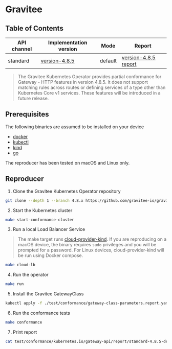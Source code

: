 # Gravitee

## Table of Contents

| API channel  | Implementation version                    | Mode    | Report                                                 |
|--------------|-------------------------------------------|---------|--------------------------------------------------------|
| standard     | [version-4.8.5](https://github.com/gravitee-io/gravitee-kubernetes-operator/releases/tag/4.8.5) | default | [version-4.8.5 report](./standard-4.8.5-default-report.yaml) |

> The Gravitee Kubernetes Operator provides partial conformance for Gateway - HTTP features in version 4.8.5. It does not support matching rules across routes or defining services of a type other than Kubernetes Core v1 services. These features will be introduced in a future release.

## Prerequisites

The following binaries are assumed to be installed on your device
  
  - [docker](https://docs.docker.com/get-started/get-docker/)
  - [kubectl](https://kubernetes.io/docs/tasks/tools/)
  - [kind](https://github.com/kubernetes-sigs/kind)
  - [go](https://go.dev/learn/)

The reproducer has been tested on macOS and Linux only.

## Reproducer

1. Clone the Gravitee Kubernetes Operator repository

```bash
git clone --depth 1 --branch 4.8.x https://github.com/gravitee-io/gravitee-kubernetes-operator.git && cd gravitee-kubernetes-operator
```

2. Start the Kubernetes cluster

```bash
make start-conformance-cluster
```

3. Run a local Load Balancer Service

> The make target runs [cloud-provider-kind](https://kind.sigs.k8s.io/docs/user/loadbalancer). If you are reproducing on a macOS device, the binary requires `sudo` privileges and you will be prompted for a password. For Linux devices, cloud-provider-kind will be run using Docker compose.

```bash
make cloud-lb
```

4. Run the operator

```bash
make run
```

5. Install the Gravitee GatewayClass

```bash
kubectl apply -f ./test/conformance/gateway-class-parameters.report.yaml -f ./test/conformance/gateway-class.yaml
```

6. Run the conformance tests

```bash
make conformance
```

7. Print report

```bash
cat test/conformance/kubernetes.io/gateway-api/report/standard-4.8.5-default-report.yaml
```

